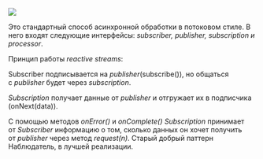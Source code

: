 ![](Pasted%20image%2020250211100038.png)

Это стандартный способ асинхронной обработки в потоковом стиле. В него входят следующие интерфейсы: _subscriber, publisher, subscription и processor_. 

Принцип работы _reactive streams_:

Subscriber подписывается на _publisher_(subscribe()), но общаться с _publisher_ будет через _subscription_. 

_Subscription_ получает данные от _publisher_ и отгружает их в подписчика (onNext(data)). 

C помощью методов _onError()_ и _onComplete() Subscription_ принимает от _Subscriber_ информацию о том, сколько данных он хочет получить от _publisher_ через метод _request(n)_. Старый добрый паттерн Наблюдатель, в лучшей реализации.